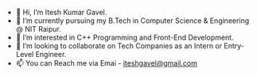 - 👋 Hi, I’m Itesh Kumar Gavel.
- 🌱 I’m currently pursuing my B.Tech in Computer Science & Engineering @ NIT Raipur.
- 👀 I’m interested in C++ Programming and Front-End Development.
- 💞️ I’m looking to collaborate on Tech Companies as an Intern or Entry-Level Engineer.
- 📫 You can Reach me via Emai - iteshgavel@gmail.com

<!---
iteshgavel/iteshgavel is a ✨ special ✨ repository because its `README.md` (this file) appears on your GitHub profile.
You can click the Preview link to take a look at your changes.
--->
